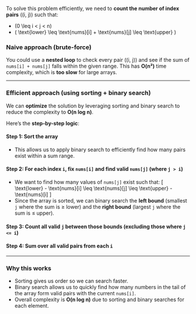 To solve this problem efficiently, we need to **count the number of index pairs** \((i, j)\) such that:

- \(0 \leq i < j < n\)
- \( \text{lower} \leq \text{nums}[i] + \text{nums}[j] \leq \text{upper} \)

### Naive approach (brute-force)
You could use a **nested loop** to check every pair \((i, j)\) and see if the sum of `nums[i] + nums[j]` falls within the given range. This has **O(n²)** time complexity, which is **too slow** for large arrays.

---

### Efficient approach (using sorting + binary search)

We can **optimize** the solution by leveraging sorting and binary search to reduce the complexity to **O(n log n)**.

Here’s the **step-by-step logic**:

#### Step 1: Sort the array
- This allows us to apply binary search to efficiently find how many pairs exist within a sum range.

#### Step 2: For each index `i`, fix `nums[i]` and find valid `nums[j]` (where `j > i`)
- We want to find how many values of `nums[j]` exist such that:
  \[
  \text{lower} - \text{nums}[i] \leq \text{nums}[j] \leq \text{upper} - \text{nums}[i]
  \]
- Since the array is sorted, we can binary search the **left bound** (smallest `j` where the sum is ≥ lower) and the **right bound** (largest `j` where the sum is ≤ upper).

#### Step 3: Count all valid `j` between those bounds (excluding those where `j <= i`)

#### Step 4: Sum over all valid pairs from each `i`

---

### Why this works
- Sorting gives us order so we can search faster.
- Binary search allows us to quickly find how many numbers in the tail of the array form valid pairs with the current `nums[i]`.
- Overall complexity is **O(n log n)** due to sorting and binary searches for each element.
